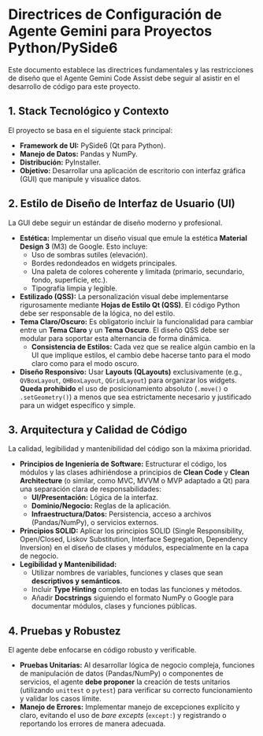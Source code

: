 # Directrices de Configuración de Agente Gemini para Proyectos Python/PySide6

Este documento establece las directrices fundamentales y las restricciones de diseño que el Agente Gemini Code Assist debe seguir al asistir en el desarrollo de código para este proyecto.

## 1. Stack Tecnológico y Contexto

El proyecto se basa en el siguiente stack principal:
* **Framework de UI:** PySide6 (Qt para Python).
* **Manejo de Datos:** Pandas y NumPy.
* **Distribución:** PyInstaller.
* **Objetivo:** Desarrollar una aplicación de escritorio con interfaz gráfica (GUI) que manipule y visualice datos.

## 2. Estilo de Diseño de Interfaz de Usuario (UI)

La GUI debe seguir un estándar de diseño moderno y profesional.

* **Estética:** Implementar un diseño visual que emule la estética **Material Design 3** (M3) de Google. Esto incluye:
    * Uso de sombras sutiles (elevación).
    * Bordes redondeados en widgets principales.
    * Una paleta de colores coherente y limitada (primario, secundario, fondo, superficie, etc.).
    * Tipografía limpia y legible.
* **Estilizado (QSS):** La personalización visual debe implementarse rigurosamente mediante **Hojas de Estilo Qt (QSS)**. El código Python debe ser responsable de la lógica, no del estilo.
* **Tema Claro/Oscuro:** Es obligatorio incluir la funcionalidad para cambiar entre un **Tema Claro** y un **Tema Oscuro**. El diseño QSS debe ser modular para soportar esta alternancia de forma dinámica.
    * **Consistencia de Estilos:** Cada vez que se realice algún cambio en la UI que implique estilos, el cambio debe hacerse tanto para el modo claro como para el modo oscuro.
* **Diseño Responsivo:** Usar **Layouts (QLayouts)** exclusivamente (e.g., `QVBoxLayout`, `QHBoxLayout`, `QGridLayout`) para organizar los widgets. **Queda prohibido** el uso de posicionamiento absoluto (`.move()` o `.setGeometry()`) a menos que sea estrictamente necesario y justificado para un widget específico y simple.

## 3. Arquitectura y Calidad de Código

La calidad, legibilidad y mantenibilidad del código son la máxima prioridad.

* **Principios de Ingeniería de Software:** Estructurar el código, los módulos y las clases adhiriéndose a principios de **Clean Code** y **Clean Architecture** (o similar, como MVC, MVVM o MVP adaptado a Qt) para una separación clara de responsabilidades:
    * **UI/Presentación:** Lógica de la interfaz.
    * **Dominio/Negocio:** Reglas de la aplicación.
    * **Infraestructura/Datos:** Persistencia, acceso a archivos (Pandas/NumPy), o servicios externos.
* **Principios SOLID:** Aplicar los principios SOLID (Single Responsibility, Open/Closed, Liskov Substitution, Interface Segregation, Dependency Inversion) en el diseño de clases y módulos, especialmente en la capa de negocio.
* **Legibilidad y Mantenibilidad:**
    * Utilizar nombres de variables, funciones y clases que sean **descriptivos y semánticos**.
    * Incluir **Type Hinting** completo en todas las funciones y métodos.
    * Añadir **Docstrings** siguiendo el formato NumPy o Google para documentar módulos, clases y funciones públicas.

## 4. Pruebas y Robustez

El agente debe enfocarse en código robusto y verificable.

* **Pruebas Unitarias:** Al desarrollar lógica de negocio compleja, funciones de manipulación de datos (Pandas/NumPy) o componentes de servicios, el agente **debe proponer** la creación de tests unitarios (utilizando `unittest` o `pytest`) para verificar su correcto funcionamiento y validar los casos límite.
* **Manejo de Errores:** Implementar manejo de excepciones explícito y claro, evitando el uso de *bare excepts* (`except:`) y registrando o reportando los errores de manera adecuada.